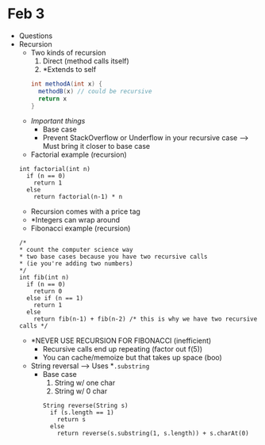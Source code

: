 # Feb 3

- Questions
- Recursion
  - Two kinds of recursion
    1. Direct (method calls itself)
    2. \*Extends to self
    ```java
    int methodA(int x) { 
      methodB(x) // could be recursive
      return x
    }
    ```
  - *Important things*
    - Base case
    - Prevent StackOverflow or Underflow in your recursive case --> Must bring it closer to base case
  - Factorial example (recursion)
  ```
  int factorial(int n)
    if (n == 0)
      return 1
    else
      return factorial(n-1) * n
  ```
  - Recursion comes with a price tag
  - \*Integers can wrap around
  - Fibonacci example (recursion)
  ```
  /* 
  * count the computer science way
  * two base cases because you have two recursive calls
  * (ie you're adding two numbers)
  */
  int fib(int n)
    if (n == 0)
      return 0
    else if (n == 1)
      return 1
    else
      return fib(n-1) + fib(n-2) /* this is why we have two recursive calls */
  ```
  - \*NEVER USE RECURSION FOR FIBONACCI (inefficient)
    - Recursive calls end up repeating (factor out f(5))
    - You can cache/memoize but that takes up space (boo)
  - String reversal --> Uses \*`.substring` 
    - Base case
      1. String w/ one char
      2. String w/ 0 char
      ```
      String reverse(String s)
        if (s.length == 1)
          return s
        else
          return reverse(s.substring(1, s.length)) + s.charAt(0)
      ```

